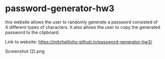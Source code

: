 # password-generator-hw3

this website allows the user to randomly generate a password consisted of 4 different types of characters. It also allows the user to copy the generated password to the clipboard.

Link to website: https://mitchelljoho.github.io/password-generator-hw3/

Screenshot (2).png
